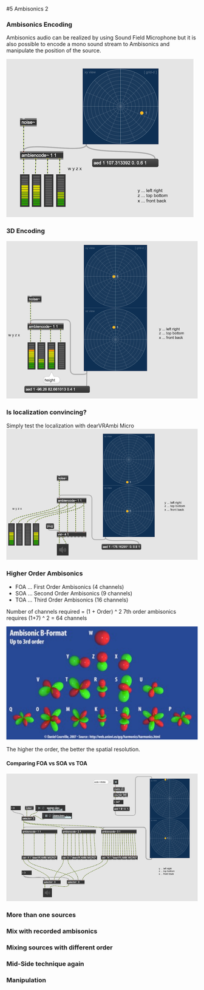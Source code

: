 #5 Ambisonics 2

### Ambisonics Encoding 

Ambisonics audio can be realized by using Sound Field Microphone but it is also possible to encode a mono sound stream to Ambisonics and manipulate the position of the source.

![](K5/png/encode.png)

### 3D Encoding

![](K5/png/3d_encode.png)

### Is localization convincing?

Simply test the localization with dearVRAmbi Micro
![](K5/png/binaural_test.png)


### Higher Order Ambisonics

- FOA ... First Order Ambisonics (4 channels)
- SOA ... Second Order Ambisonics (9 channels)
- TOA ... Third Order Ambisonics (16 channels)

Number of channels required = (1 + Order) ^ 2 
7th order ambisonics requires (1+7) ^ 2 = 64 channels

![](K5/png/hoa.png)

The higher the order, the better the spatial resolution. 

#### Comparing FOA vs SOA vs TOA

![](K5/png/compare.png)

### More than one sources




### Mix with recorded ambisonics


### Mixing sources with different order


### Mid-Side technique again




### Manipulation



